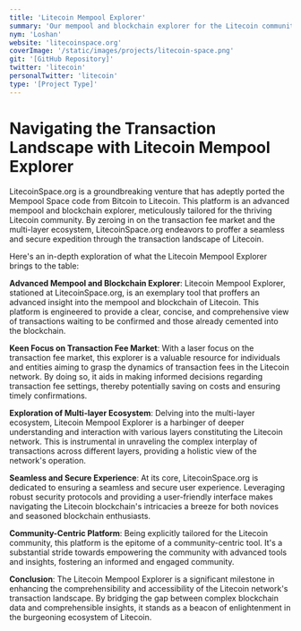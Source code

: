 ```yaml
---
title: 'Litecoin Mempool Explorer'
summary: 'Our mempool and blockchain explorer for the Litecoin community, focusing on the transaction fee market and multi-layer ecosystem'
nym: 'Loshan'
website: 'litecoinspace.org'
coverImage: '/static/images/projects/litecoin-space.png'
git: '[GitHub Repository]'
twitter: 'litecoin'
personalTwitter: 'litecoin'
type: '[Project Type]'
---
```


# **Navigating the Transaction Landscape with Litecoin Mempool Explorer**

LitecoinSpace.org is a groundbreaking venture that has adeptly ported the Mempool Space code from Bitcoin to Litecoin. This platform is an advanced mempool and blockchain explorer, meticulously tailored for the thriving Litecoin community. By zeroing in on the transaction fee market and the multi-layer ecosystem, LitecoinSpace.org endeavors to proffer a seamless and secure expedition through the transaction landscape of Litecoin.

Here's an in-depth exploration of what the Litecoin Mempool Explorer brings to the table:

**Advanced Mempool and Blockchain Explorer**:
Litecoin Mempool Explorer, stationed at LitecoinSpace.org, is an exemplary tool that proffers an advanced insight into the mempool and blockchain of Litecoin. This platform is engineered to provide a clear, concise, and comprehensive view of transactions waiting to be confirmed and those already cemented into the blockchain.

**Keen Focus on Transaction Fee Market**:
With a laser focus on the transaction fee market, this explorer is a valuable resource for individuals and entities aiming to grasp the dynamics of transaction fees in the Litecoin network. By doing so, it aids in making informed decisions regarding transaction fee settings, thereby potentially saving on costs and ensuring timely confirmations.

**Exploration of Multi-layer Ecosystem**:
Delving into the multi-layer ecosystem, Litecoin Mempool Explorer is a harbinger of deeper understanding and interaction with various layers constituting the Litecoin network. This is instrumental in unraveling the complex interplay of transactions across different layers, providing a holistic view of the network's operation.

**Seamless and Secure Experience**:
At its core, LitecoinSpace.org is dedicated to ensuring a seamless and secure user experience. Leveraging robust security protocols and providing a user-friendly interface makes navigating the Litecoin blockchain's intricacies a breeze for both novices and seasoned blockchain enthusiasts.

**Community-Centric Platform**:
Being explicitly tailored for the Litecoin community, this platform is the epitome of a community-centric tool. It's a substantial stride towards empowering the community with advanced tools and insights, fostering an informed and engaged community.

**Conclusion**:
The Litecoin Mempool Explorer is a significant milestone in enhancing the comprehensibility and accessibility of the Litecoin network's transaction landscape. By bridging the gap between complex blockchain data and comprehensible insights, it stands as a beacon of enlightenment in the burgeoning ecosystem of Litecoin.

